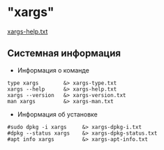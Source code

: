 # "xargs"

[xargs-help.txt](xargs-help.txt)

## Системная информация 

* Информация о команде 
````shell
type xargs        &> xargs-type.txt
xargs --help      &> xargs-help.txt
xargs --version   &> xargs-version.txt
man xargs         &> xargs-man.txt
````

* Информация об установке
````shell
#sudo dpkg -i xargs     &> xargs-dpkg-i.txt
#dpkg --status xargs    &> xargs-dpkg-status.txt
#apt info xargs         &> xargs-apt-info.txt
````
